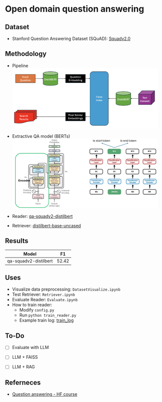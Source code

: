 # Open domain question answering

## Dataset
- Stanford Question Answering Dataset (SQuAD): [Squadv2.0](https://huggingface.co/datasets/rajpurkar/squad_v2)

## Methodology
- Pipeline
![e2e QA pipeline](docs/e2eQA.png)
- Extractive QA model (BERTs)
![e2e QA pipeline](docs/extractive_approach.png)


- Reader: [qa-squadv2-distilbert](https://huggingface.co/hoannc0506/qa-squadv2-distilbert)
- Retriever: [distilbert-base-uncased](https://huggingface.co/distilbert/distilbert-base-uncased)

## Results
| Model | F1 |
| ----------- | ----------- |
| qa-squadv2-distilbert | 52.42 |


## Uses
- Visualize data preprocessing: `DatasetVisualize.ipynb`
- Test Retriever: `Retriever.ipynb`
- Evaluate Reader: `Evaluate.ipynb`
- How to train reader:
    - Modify `config.py`
    - Run `python train_reader.py`
    - Example train log: [train_log](https://wandb.ai/hoannc6/Open-Domain-QA)


## To-Do
- [ ] Evaluate with LLM
- [ ] LLM + FAISS
- [ ] LLM + RAG


## Referneces
- [Question answering - HF course](https://huggingface.co/learn/nlp-course/chapter7/7?fw=pt)